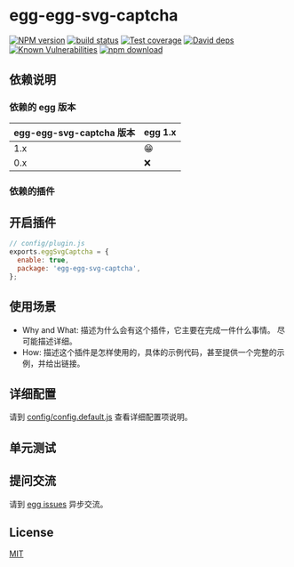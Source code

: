 # egg-egg-svg-captcha

[![NPM version][npm-image]][npm-url]
[![build status][travis-image]][travis-url]
[![Test coverage][codecov-image]][codecov-url]
[![David deps][david-image]][david-url]
[![Known Vulnerabilities][snyk-image]][snyk-url]
[![npm download][download-image]][download-url]

[npm-image]: https://img.shields.io/npm/v/egg-egg-svg-captcha.svg?style=flat-square
[npm-url]: https://npmjs.org/package/egg-egg-svg-captcha
[travis-image]: https://img.shields.io/travis/eggjs/egg-egg-svg-captcha.svg?style=flat-square
[travis-url]: https://travis-ci.org/eggjs/egg-egg-svg-captcha
[codecov-image]: https://img.shields.io/codecov/c/github/eggjs/egg-egg-svg-captcha.svg?style=flat-square
[codecov-url]: https://codecov.io/github/eggjs/egg-egg-svg-captcha?branch=master
[david-image]: https://img.shields.io/david/eggjs/egg-egg-svg-captcha.svg?style=flat-square
[david-url]: https://david-dm.org/eggjs/egg-egg-svg-captcha
[snyk-image]: https://snyk.io/test/npm/egg-egg-svg-captcha/badge.svg?style=flat-square
[snyk-url]: https://snyk.io/test/npm/egg-egg-svg-captcha
[download-image]: https://img.shields.io/npm/dm/egg-egg-svg-captcha.svg?style=flat-square
[download-url]: https://npmjs.org/package/egg-egg-svg-captcha

<!--
Description here.
-->

## 依赖说明

### 依赖的 egg 版本

egg-egg-svg-captcha 版本 | egg 1.x
--- | ---
1.x | 😁
0.x | ❌

### 依赖的插件
<!--

如果有依赖其它插件，请在这里特别说明。如

- security
- multipart

-->

## 开启插件

```js
// config/plugin.js
exports.eggSvgCaptcha = {
  enable: true,
  package: 'egg-egg-svg-captcha',
};
```

## 使用场景

- Why and What: 描述为什么会有这个插件，它主要在完成一件什么事情。
尽可能描述详细。
- How: 描述这个插件是怎样使用的，具体的示例代码，甚至提供一个完整的示例，并给出链接。

## 详细配置

请到 [config/config.default.js](config/config.default.js) 查看详细配置项说明。

## 单元测试

<!-- 描述如何在单元测试中使用此插件，例如 schedule 如何触发。无则省略。-->

## 提问交流

请到 [egg issues](https://github.com/eggjs/egg/issues) 异步交流。

## License

[MIT](LICENSE)
